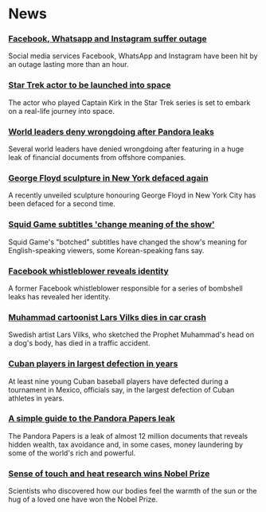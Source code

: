 # News
### [Facebook, Whatsapp and Instagram suffer outage](https://www.bbc.com/news/technology-58793174)
Social media services Facebook, WhatsApp and Instagram have been hit by an outage lasting more than an hour. 
### [Star Trek actor to be launched into space](https://www.bbc.com/news/world-us-canada-58792761)
The actor who played Captain Kirk in the Star Trek series is set to embark on a real-life journey into space.
### [World leaders deny wrongdoing after Pandora leaks](https://www.bbc.com/news/world-58791586)
Several world leaders have denied wrongdoing after featuring in a huge leak of financial documents from offshore companies.
### [George Floyd sculpture in New York defaced again](https://www.bbc.com/news/world-us-canada-58792829)
A recently unveiled sculpture honouring George Floyd in New York City has been defaced for a second time.
### [Squid Game subtitles 'change meaning of the show'](https://www.bbc.com/news/world-asia-58787264)
Squid Game's "botched" subtitles have changed the show's meaning for English-speaking viewers, some Korean-speaking fans say.
### [Facebook whistleblower reveals identity](https://www.bbc.com/news/technology-58784615)
A former Facebook whistleblower responsible for a series of bombshell leaks has revealed her identity. 
### [Muhammad cartoonist Lars Vilks dies in car crash](https://www.bbc.com/news/world-europe-58783998)
Swedish artist Lars Vilks, who sketched the Prophet Muhammad's head on a dog's body, has died in a traffic accident. 
### [Cuban players in largest defection in years](https://www.bbc.com/news/world-latin-america-58748596)
At least nine young Cuban baseball players have defected during a tournament in Mexico, officials say, in the largest defection of Cuban athletes in years.
### [A simple guide to the Pandora Papers leak](https://www.bbc.com/news/world-58780561)
The Pandora Papers is a leak of almost 12 million documents that reveals hidden wealth, tax avoidance and, in some cases, money laundering by some of the world's rich and powerful.
### [Sense of touch and heat research wins Nobel Prize](https://www.bbc.com/news/health-58787438)
Scientists who discovered how our bodies feel the warmth of the sun or the hug of a loved one have won the Nobel Prize. 
